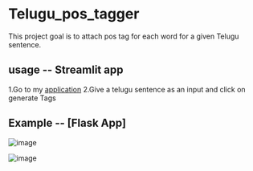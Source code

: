 
# Telugu_pos_tagger

This project goal is to attach pos tag for each word for a given Telugu sentence.

## usage -- Streamlit app
1.Go to my [application](https://huggingface.co/spaces/Mahathi7/TeluguPosTagger)
2.Give a telugu sentence as an input and click on generate Tags

## Example -- [Flask App]
![image](https://github.com/mahathibodela/Telugu_pos_tagger/assets/121395753/98580093-ef12-4ab2-b165-41732923e3e4)

![image](https://github.com/mahathibodela/Telugu_pos_tagger/assets/121395753/955eb33f-a6e0-4adb-b988-61489d9a6573)

